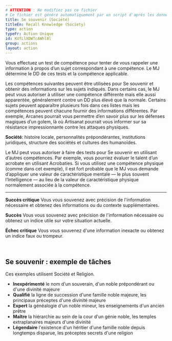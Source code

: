 ```yaml
---
# ATTENTION : Ne modifiez pas ce fichier
# Ce fichier est généré automatiquement par un script d'après les données du module Foundry VTT officiel et de sa traduction
title: Se souvenir (Société)
titleEn: Recall Knowledge (Society)
type: action
typeFr: Action Unique
id: KUfLlXDWTcAWhl8l
group: actions
layout: action
---
```

<p>Vous effectuez un test de compétence pour tenter de vous rappeler une information à propos d’un sujet correspondant à une compétence. Le MJ détermine le DD de ces tests et la compétence applicable.</p><p>Les compétences suivantes peuvent être utilisées pour Se souvenir et obtenir des informations sur les sujets indiqués. Dans certains cas, le MJ peut vous autoriser à utiliser une compétence différente mais elle aussi apparentée, généralement contre un DD plus élevé que la normale. Certains sujets peuvent apparaître plusieurs fois dans ces listes mais les compétences peuvent chacune fournir des informations différentes. Par exemple, Arcanes pourrait vous permettre d’en savoir plus sur les défenses magiques d’un golem, là où Artisanat pourrait vous informer sur sa résistance impressionnante contre les attaques physiques.</p><p><strong>Société</strong>: histoire locale, personnalités prépondérantes, institutions juridiques, structure des sociétés et cultures des humanoïdes.</p><p>Le MJ peut vous autoriser à faire des tests pour Se souvenir en utilisant d’autres compétences. Par exemple, vous pourriez évaluer le talent d’un acrobate en utilisant Acrobaties. Si vous utilisez une compétence physique (comme dans cet exemple), il est fort probable que le MJ vous demande d’appliquer une valeur de caractéristique mentale — le plus souvent l’Intelligence — au lieu de la valeur de caractéristique physique normalement associée à la compétence.</p><hr><p><strong>Succès critique</strong>&nbsp;Vous vous souvenez avec précision de l'information nécessaire et obtenez des informations ou du contexte supplémentaires.</p><p><strong>Succès</strong>&nbsp;Vous vous souvenez avec précision de l'information nécessaire ou obtenez un indice utile sur votre situation actuelle.</p><p><strong>Échec critique</strong>&nbsp;Vous vous souvenez d'une information inexacte ou obtenez un indice faux ou trompeur.</p><p>&nbsp;</p><h2 class="title">Se souvenir : exemple de tâches</h2><p>Ces exemples utilisent Société et Religion.</p><ul><li><strong>Inexpérimenté</strong> le nom d'un souverain, d'un noble prépondérant ou d'une divinité majeure</li><li><strong>Qualifié</strong>&nbsp;la ligne de succession d'une famille noble majeure, les principaux préceptes d'une divinité majeure</li><li><strong>Expert</strong>&nbsp;la généalogie d'un noble mineur, les enseignements d'un ancien prêtre</li><li><strong>Maître</strong>&nbsp;la hiérarchie au sein de la cour d'un génie noble, les temples extraplanaires majeurs d'une divinité</li><li><strong>Légendaire</strong>&nbsp;l'existence d'un héritier d'une famille noble depuis longtemps disparue, les préceptes secrets d'une religion</li></ul>
